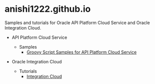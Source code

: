 # anishi1222.github.io

Samples and tutorials for Oracle API Platform Cloud Service and Oracle Integration Cloud.

- API Platform Cloud Service
  - Samples
    - [Groovy Script Samples for API Platform Cloud Service](https://anishi1222.github.io/api-groovy)

- Oracle Integration Cloud
  - Tutorials
    - [Integration Cloud](https://anishi1222.github.io/IntegrationCloud)
